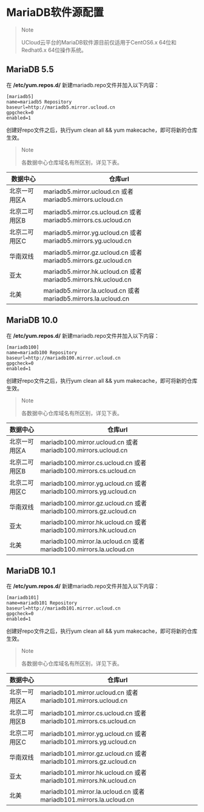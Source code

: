 # MariaDB软件源配置

> Note
> 
> UCloud云平台的MariaDB软件源目前仅适用于CentOS6.x 64位和Redhat6.x 64位操作系统。

## MariaDB 5.5

在 **/etc/yum.repos.d/** 新建mariadb.repo文件并加入以下内容：

```
[mariadb5]
name=mariadb5 Repository
baseurl=http://mariadb5.mirror.ucloud.cn
gpgcheck=0
enabled=1
```

创建好repo文件之后，执行yum clean all && yum makecache，即可将新的仓库生效。

> Note
> 
> 各数据中心仓库域名有所区别，详见下表。


| 数据中心    | 仓库url                                                         |
| ------- | ------------------------------------------------------------- |
| 北京一可用区A | mariadb5.mirror.ucloud.cn 或者 mariadb5.mirrors.ucloud.cn       |
| 北京二可用区B | mariadb5.mirror.cs.ucloud.cn 或者 mariadb5.mirrors.cs.ucloud.cn |
| 北京二可用区C | mariadb5.mirror.yg.ucloud.cn 或者 mariadb5.mirrors.yg.ucloud.cn |
| 华南双线    | mariadb5.mirror.gz.ucloud.cn 或者 mariadb5.mirrors.gz.ucloud.cn |
| 亚太      | mariadb5.mirror.hk.ucloud.cn 或者 mariadb5.mirrors.hk.ucloud.cn |
| 北美      | mariadb5.mirror.la.ucloud.cn 或者 mariadb5.mirrors.la.ucloud.cn |

## MariaDB 10.0

在 **/etc/yum.repos.d/** 新建mariadb.repo文件并加入以下内容：

```
[mariadb100]
name=mariadb100 Repository
baseurl=http://mariadb100.mirror.ucloud.cn
gpgcheck=0
enabled=1
```

创建好repo文件之后，执行yum clean all && yum makecache，即可将新的仓库生效。

> Note
> 
> 各数据中心仓库域名有所区别，详见下表。


| 数据中心    | 仓库url                                                             |
| ------- | ----------------------------------------------------------------- |
| 北京一可用区A | mariadb100.mirror.ucloud.cn 或者 mariadb100.mirrors.ucloud.cn       |
| 北京二可用区B | mariadb100.mirror.cs.ucloud.cn 或者 mariadb100.mirrors.cs.ucloud.cn |
| 北京二可用区C | mariadb100.mirror.yg.ucloud.cn 或者 mariadb100.mirrors.yg.ucloud.cn |
| 华南双线    | mariadb100.mirror.gz.ucloud.cn 或者 mariadb100.mirrors.gz.ucloud.cn |
| 亚太      | mariadb100.mirror.hk.ucloud.cn 或者 mariadb100.mirrors.hk.ucloud.cn |
| 北美      | mariadb100.mirror.la.ucloud.cn 或者 mariadb100.mirrors.la.ucloud.cn |

## MariaDB 10.1

在 **/etc/yum.repos.d/** 新建mariadb.repo文件并加入以下内容：

```
[mariadb101]
name=mariadb101 Repository
baseurl=http://mariadb101.mirror.ucloud.cn
gpgcheck=0
enabled=1
```

创建好repo文件之后，执行yum clean all && yum makecache，即可将新的仓库生效。

> Note
> 
> 各数据中心仓库域名有所区别，详见下表。


| 数据中心    | 仓库url                                                             |
| ------- | ----------------------------------------------------------------- |
| 北京一可用区A | mariadb101.mirror.ucloud.cn 或者 mariadb101.mirrors.ucloud.cn       |
| 北京二可用区B | mariadb101.mirror.cs.ucloud.cn 或者 mariadb101.mirrors.cs.ucloud.cn |
| 北京二可用区C | mariadb101.mirror.yg.ucloud.cn 或者 mariadb101.mirrors.yg.ucloud.cn |
| 华南双线    | mariadb101.mirror.gz.ucloud.cn 或者 mariadb101.mirrors.gz.ucloud.cn |
| 亚太      | mariadb101.mirror.hk.ucloud.cn 或者 mariadb101.mirrors.hk.ucloud.cn |
| 北美      | mariadb101.mirror.la.ucloud.cn 或者 mariadb101.mirrors.la.ucloud.cn |
